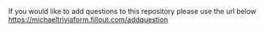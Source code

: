 If you would like to add questions to this repository please use the url below<br>
https://michaeltriviaform.fillout.com/addquestion
